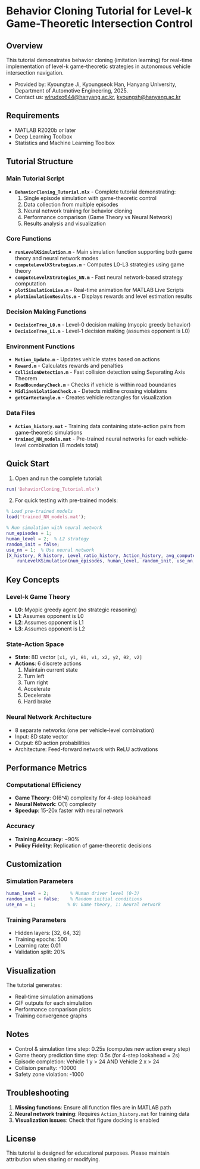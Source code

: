# Behavior Cloning Tutorial for Level-k Game-Theoretic Intersection Control

## Overview
This tutorial demonstrates behavior cloning (imitation learning) for real-time implementation of level-k game-theoretic strategies in autonomous vehicle intersection navigation. 

* Provided by: Kyoungtae Ji, Kyoungseok Han, Hanyang University, Department of Automotive Engineering, 2025. 
* Contact us: wlrudxo644@hanyang.ac.kr, kyoungsh@hanyang.ac.kr

## Requirements

- MATLAB R2020b or later
- Deep Learning Toolbox
- Statistics and Machine Learning Toolbox

## Tutorial Structure

### Main Tutorial Script
- **`BehaviorCloning_Tutorial.mlx`** - Complete tutorial demonstrating:
  1. Single episode simulation with game-theoretic control
  2. Data collection from multiple episodes
  3. Neural network training for behavior cloning
  4. Performance comparison (Game Theory vs Neural Network)
  5. Results analysis and visualization

### Core Functions
- **`runLevelKSimulation.m`** - Main simulation function supporting both game theory and neural network modes
- **`computeLevelKStrategies.m`** - Computes L0-L3 strategies using game theory
- **`computeLevelKStrategies_NN.m`** - Fast neural network-based strategy computation
- **`plotSimulationLive.m`** - Real-time animation for MATLAB Live Scripts
- **`plotSimulationResults.m`** - Displays rewards and level estimation results

### Decision Making Functions
- **`DecisionTree_L0.m`** - Level-0 decision making (myopic greedy behavior)
- **`DecisionTree_L1.m`** - Level-1 decision making (assumes opponent is L0)

### Environment Functions
- **`Motion_Update.m`** - Updates vehicle states based on actions
- **`Reward.m`** - Calculates rewards and penalties
- **`CollisionDetection.m`** - Fast collision detection using Separating Axis Theorem
- **`RoadBoundaryCheck.m`** - Checks if vehicle is within road boundaries
- **`MidlineViolationCheck.m`** - Detects midline crossing violations
- **`getCarRectangle.m`** - Creates vehicle rectangles for visualization

### Data Files
- **`Action_history.mat`** - Training data containing state-action pairs from game-theoretic simulations
- **`trained_NN_models.mat`** - Pre-trained neural networks for each vehicle-level combination (8 models total)

## Quick Start

1. Open and run the complete tutorial:
```matlab
run('BehaviorCloning_Tutorial.mlx')
```

2. For quick testing with pre-trained models:
```matlab
% Load pre-trained models
load('trained_NN_models.mat');

% Run simulation with neural network
num_episodes = 1;
human_level = 2;  % L2 strategy
random_init = false;
use_nn = 1;  % Use neural network
[X_history, R_history, Level_ratio_history, Action_history, avg_compute_time] = ...
    runLevelKSimulation(num_episodes, human_level, random_init, use_nn, NN_models);
```

## Key Concepts

### Level-k Game Theory
- **L0**: Myopic greedy agent (no strategic reasoning)
- **L1**: Assumes opponent is L0
- **L2**: Assumes opponent is L1
- **L3**: Assumes opponent is L2

### State-Action Space
- **State**: 8D vector `[x1, y1, θ1, v1, x2, y2, θ2, v2]`
- **Actions**: 6 discrete actions
  1. Maintain current state
  2. Turn left
  3. Turn right
  4. Accelerate
  5. Decelerate
  6. Hard brake

### Neural Network Architecture
- 8 separate networks (one per vehicle-level combination)
- Input: 8D state vector
- Output: 6D action probabilities
- Architecture: Feed-forward network with ReLU activations

## Performance Metrics

### Computational Efficiency
- **Game Theory**: O(6^4) complexity for 4-step lookahead
- **Neural Network**: O(1) complexity
- **Speedup**: 15-20x faster with neural network

### Accuracy
- **Training Accuracy**: ~90%
- **Policy Fidelity**: Replication of game-theoretic decisions

## Customization

### Simulation Parameters
```matlab
human_level = 2;        % Human driver level (0-3)
random_init = false;    % Random initial conditions
use_nn = 1;            % 0: Game theory, 1: Neural network
```

### Training Parameters
- Hidden layers: [32, 64, 32]
- Training epochs: 500
- Learning rate: 0.01
- Validation split: 20%

## Visualization

The tutorial generates:
- Real-time simulation animations
- GIF outputs for each simulation
- Performance comparison plots
- Training convergence graphs

## Notes

- Control & simulation time step: 0.25s (computes new action every step)
- Game theory prediction time step: 0.5s (for 4-step lookahead = 2s)
- Episode completion: Vehicle 1 y > 24 AND Vehicle 2 x > 24
- Collision penalty: -10000
- Safety zone violation: -1000

## Troubleshooting

1. **Missing functions**: Ensure all function files are in MATLAB path
2. **Neural network training**: Requires `Action_history.mat` for training data
3. **Visualization issues**: Check that figure docking is enabled

## License

This tutorial is designed for educational purposes. Please maintain attribution when sharing or modifying.